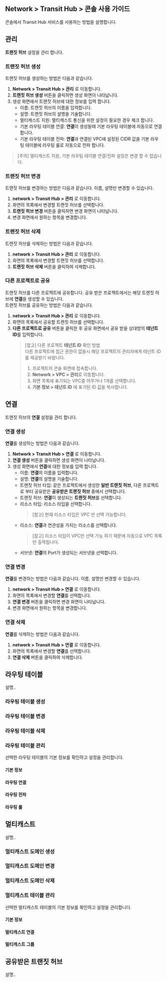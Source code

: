 ## Network > Transit Hub > 콘솔 사용 가이드
콘솔에서 Transit Hub 서비스를 사용하는 방법을 설명합니다.

## 관리
**트랜짓 허브** 설정을 관리 합니다.

### 트랜짓 허브 생성
트랜짓 허브를 생성하는 방법은 다음과 같습니다.
1. **Network > Transit Hub > 관리** 로 이동합니다.
2. **트랜짓 허브 생성** 버튼을 클릭하면 생성 화면이 나타납니다.
3. 생성 화면에서 트랜짓 허브에 대한 정보를 입력 합니다.
    * 이름: 트랜짓 허브의 이름을 입력합니다.
    * 설명: 트랜짓 허브의 설명을 기술합니다.
    * 멀티캐스트 지원: 멀티캐스트 통신을 위한 설정이 필요한 경우 체크 합니다.
    * 기본 라우팅 테이블 연결: **연결**이 생성될때 기본 라우팅 테이블에 자동으로 연결 합니다.
    * 기본 라우팅 테이블 전파: **연결**과 연결된 VPC에 설정된 CIDR 값을 기본 라우팅 테이블에 라우팅 룰로 자동으로 전파 합니다.
> [주의] 멀티캐스트 지원, 기본 라우팅 테이블 연결/전파 설정은 변경 할 수 없습니다.

### 트랜짓 허브 변경
트랜짓 허브를 변경하는 방법은 다음과 같습니다. 이름, 설명만 변경할 수 있습니다.
1. **network > Transit Hub > 관리** 로 이동합니다.
2. 화면의 목록에서 변경할 트랜짓 허브를 선택합니다.
3. **트랜짓 허브 변경** 버튼을 클릭하면 변경 화면이 나타납니다.
4. 변경 화면에서 원하는 항목을 변경합니다.

### 트랜짓 허브 삭제
트랜짓 허브를 삭제하는 방법은 다음과 같습니다.
1. **network > Transit Hub > 관리** 로 이동합니다.
2. 화면의 목록에서 변경할 트랜짓 허브를 선택합니다.
3. **트랜짓 허브 삭제** 버튼을 클릭하여 삭제합니다.

### 다른 프로젝트로 공유
트랜짓 허브를 다른 프로젝트에 공유합니다. 공유 받은 프로젝트에서는 해당 트랜짓 허브에 **연결**을 생성할 수 있습니다.<br>
트랜짓 허브를 공유하는 방법은 다음과 같습니다.
1. **network > Transit Hub > 관리** 로 이동합니다.
2. 화면의 목록에서 공유할 트랜짓 허브를 선택합니다.
3. **다른 프로젝트로 공유** 버튼을 클릭한 후 공유 화면에서 공유 받을 상대방의 **테넌트 ID**를 입력합니다.
   > [참고] 다른 프로젝트 **테넌트 ID** 확인 방법 <br>
   > 다른 프로젝트에 접근 권한이 없을시 해당 프로젝트의 관리자에게 테넌트 ID를 제공받기 바랍니다.
   > 1. 프로젝트의 콘솔 화면에 접속합니다.
   > 2. **Network > VPC > 관리**로 이동합니다.
   > 3. 화면 목록에 표기되는 VPC중 아무거나 1개를 선택합니다.
   > 4. **기본 정보 > 테넌트 ID** 에 표기된 ID 값을 복사합니다.

## 연결
트랜짓 허브의 **연결** 설정을 관리 합니다.

### 연결 생성
**연결**를 생성하는 방법은 다음과 같습니다.
1. **Network > Transit Hub > 연결** 로 이동합니다.
2. **연결 생성** 버튼을 클릭하면 생성 화면이 나타납니다.
3. 생성 화면에서 **연결**에 대한 정보를 입력 합니다.
    * 이름: **연결**의 이름을 입력합니다.
    * 설명: **연결**의 설명을 기술합니다.
    * 트랜짓 허브 타입: 같은 프로젝트에서 생성한 **일반 트랜짓 허브**, 다른 프로젝트로 부터 공유받은 **공유받은 트랜짓 허브** 중에서 선택합니다.
    * 트랜짓 허브: **연결**이 생성되는 **트랜짓 허브**를 선택합니다.
    * 리소스 타입: 리소스 타입을 선택합니다.
      > [참고] 현재 리소스 타입은 VPC 만 선택 가능합니다.
    * 리소스: **연결**과 연관성을 가지는 리소스를 선택합니다.
      > [참고] 리소스 타입이 VPC만 선택 가능 하기 때문에 자동으로 VPC 목록 만 출력됩니다.
    * 서브넷: **연결**의 Port가 생성되는 서브넷을 선택합니다.

### 연결 변경
**연결**를 변경하는 방법은 다음과 같습니다. 이름, 설명만 변경할 수 있습니다.
1. **network > Transit Hub > 연결** 로 이동합니다.
2. 화면의 목록에서 변경할 **연결**를 선택합니다.
3. **연결 변경** 버튼을 클릭하면 변경 화면이 나타납니다.
4. 변경 화면에서 원하는 항목을 변경합니다.

### 연결 삭제
**연결**를 삭제하는 방법은 다음과 같습니다.
1. **network > Transit Hub > 연결** 로 이동합니다.
2. 화면의 목록에서 변경할 **연결**를 선택합니다.
3. **연결 삭제** 버튼을 클릭하여 삭제합니다.

## 라우팅 테이블
설명..
### 라우팅 테이블 생성

### 라우팅 테이블 변경

### 라우팅 테이블 삭제

### 라우팅 테이블 관리
선택한 라우팅 테이블의 기본 정보를 확인하고 설정을 관리합니다.

#### 기본 정보

#### 라우팅 연결

#### 라우팅 전파

#### 라우팅 룰


## 멀티캐스트
설명..
### 멀티캐스트 도메인 생성

### 멀티캐스트 도메인 변경

### 멀티캐스트 도메인 삭제

### 멀티캐스트 테이블 관리
선택한 멀티캐스트 테이블의 기본 정보를 확인하고 설정을 관리합니다.

#### 기본 정보

#### 멀티캐스트 연결

#### 멀티캐스트 그룹


## 공유받은 트랜짓 허브
설명..
